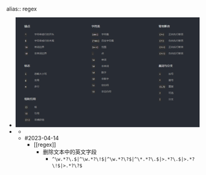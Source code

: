 alias:: regex

- ![image.png](../assets/image_1681889076820_0.png)
-
	-
	- #2023-04-14
		- [[regex]]
			- 删除文本中的英文字段
				- `^\w.*?\.$|^\w.*?\!$|^\w.*?\?$|^\*.*?\.$|>.*?\.$|>.*?\!$|>.*?\?$`
